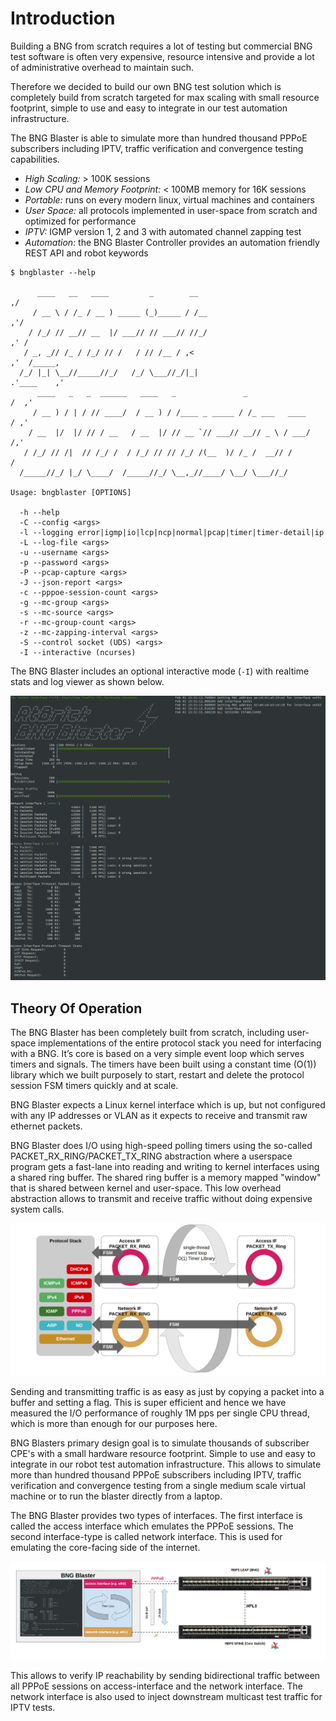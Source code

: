 # Introduction

Building a BNG from scratch requires a lot of testing but commercial BNG test software 
is often very expensive, resource intensive and provide a lot of administrative overhead 
to maintain such. 

Therefore we decided to build our own BNG test solution which is completely build from scratch 
targeted for max scaling with small resource footprint, simple to use and easy to integrate in 
our test automation infrastructure. 

The BNG Blaster is able to simulate more than hundred thousand PPPoE subscribers including IPTV, 
traffic verification and convergence testing capabilities.

* *High Scaling:* > 100K sessions
* *Low CPU and Memory Footprint:* < 100MB memory for 16K sessions
* *Portable:* runs on every modern linux, virtual machines and containers
* *User Space:* all protocols implemented in user-space from scratch and optimized for performance
* *IPTV:* IGMP version 1, 2 and 3 with automated channel zapping test
* *Automation:* the BNG Blaster Controller provides an automation friendly REST API and robot keywords

```
$ bngblaster --help

      ____   __   ____         _        __                                  ,/
     / __ \ / /_ / __ ) _____ (_)_____ / /__                              ,'/
    / /_/ // __// __  |/ ___// // ___// //_/                            ,' /
   / _, _// /_ / /_/ // /   / // /__ / ,<                             ,'  /_____,    
  /_/ |_| \__//_____//_/   /_/ \___//_/|_|                          .'____    ,'   
      ____   _   _  ______   ____   _               _                    /  ,'
     / __ ) / | / // ____/  / __ ) / /____ _ _____ / /_ ___   ____      / ,'
    / __  |/  |/ // / __   / __  |/ // __ `// ___// __// _ \ / ___/    /,'
   / /_/ // /|  // /_/ /  / /_/ // // /_/ /(__  )/ /_ /  __// /       / 
  /_____//_/ |_/ \____/  /_____//_/ \__,_//____/ \__/ \___//_/

Usage: bngblaster [OPTIONS]

  -h --help
  -C --config <args>
  -l --logging error|igmp|io|lcp|ncp|normal|pcap|timer|timer-detail|ip
  -L --log-file <args>
  -u --username <args>
  -p --password <args>
  -P --pcap-capture <args>
  -J --json-report <args>
  -c --pppoe-session-count <args>
  -g --mc-group <args>
  -s --mc-source <args>
  -r --mc-group-count <args>
  -z --mc-zapping-interval <args>
  -S --control socket (UDS) <args>
  -I --interactive (ncurses)
```

The BNG Blaster includes an optional interactive mode (`-I`) with realtime stats and 
log viewer as shown below.

![BNG Blaster Interactive](images/bbl_interactive.png)

## Theory Of Operation

The BNG Blaster has been completely built from scratch, including user-space implementations of the entire protocol 
stack you need for interfacing with a BNG. It’s core is based on a very simple event loop which serves timers and signals. 
The timers have been built using a constant time (O(1)) library which we built purposely to start, restart and delete the 
protocol session FSM timers quickly and at scale.

BNG Blaster expects a Linux kernel interface which is up, but not configured with any IP addresses or VLAN as it expects to 
receive and transmit raw ethernet packets.

BNG Blaster does I/O using high-speed polling timers using the so-called PACKET_RX_RING/PACKET_TX_RING abstraction where a 
userspace program gets a fast-lane into reading and writing to kernel interfaces using a shared ring buffer. The shared ring 
buffer is a memory mapped "window" that is shared between kernel and user-space. This low overhead abstraction allows to 
transmit and receive traffic without doing expensive system calls. 

![BNG Blaster Architecture](images/bbl_arch.png)

Sending and transmitting traffic is as easy as just by copying a packet into a buffer and setting a flag. This is super 
efficient and hence we have measured the I/O performance of roughly 1M pps per single CPU thread, which is more than enough for 
our purposes here.

BNG Blasters primary design goal is to simulate thousands of subscriber CPE's with a small hardware resource footprint. Simple 
to use and easy to integrate in our robot test automation infrastructure. This allows to simulate more than hundred thousand 
PPPoE subscribers including IPTV, traffic verification and convergence testing from a single medium scale virtual machine or to 
run the blaster directly from a laptop. 

The BNG Blaster provides two types of interfaces. The first interface is called the access interface which emulates the PPPoE 
sessions. The second interface-type is called network interface. This is used for emulating the core-facing side of the 
internet.

![BNG Blaster Interfaces](images/bbl_interfaces.png)

This allows to verify IP reachability by sending bidirectional traffic between all PPPoE sessions on access-interface and the 
network interface. The network interface is also used to inject downstream multicast test traffic for IPTV tests. 
